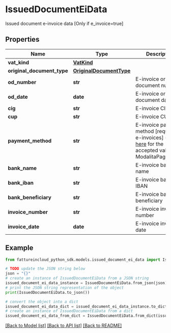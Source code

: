 # IssuedDocumentEiData

Issued document e-invoice data [Only if e_invoice=true]

## Properties

Name | Type | Description | Notes
------------ | ------------- | ------------- | -------------
**vat_kind** | [**VatKind**](VatKind.md) |  | [optional] 
**original_document_type** | [**OriginalDocumentType**](OriginalDocumentType.md) |  | [optional] 
**od_number** | **str** | E-invoice original document number | [optional] 
**od_date** | **date** | E-invoice original document date | [optional] 
**cig** | **str** | E-invoice CIG | [optional] 
**cup** | **str** | E-invoice CUP | [optional] 
**payment_method** | **str** | E-invoice payment method [required for e-invoices] (see [here](https://www.fatturapa.gov.it/export/documenti/fatturapa/v1.2.2/Rappresentazione_Tabellare_FattOrdinaria_V1.2.2.pdf) for the accepted values of ModalitaPagamento) | [optional] 
**bank_name** | **str** | E-invoice bank name | [optional] 
**bank_iban** | **str** | E-invoice bank IBAN | [optional] 
**bank_beneficiary** | **str** | E-invoice bank beneficiary | [optional] 
**invoice_number** | **str** | E-invoice invoice number | [optional] 
**invoice_date** | **date** | E-invoice invoice date | [optional] 

## Example

```python
from fattureincloud_python_sdk.models.issued_document_ei_data import IssuedDocumentEiData

# TODO update the JSON string below
json = "{}"
# create an instance of IssuedDocumentEiData from a JSON string
issued_document_ei_data_instance = IssuedDocumentEiData.from_json(json)
# print the JSON string representation of the object
print(IssuedDocumentEiData.to_json())

# convert the object into a dict
issued_document_ei_data_dict = issued_document_ei_data_instance.to_dict()
# create an instance of IssuedDocumentEiData from a dict
issued_document_ei_data_from_dict = IssuedDocumentEiData.from_dict(issued_document_ei_data_dict)
```
[[Back to Model list]](../README.md#documentation-for-models) [[Back to API list]](../README.md#documentation-for-api-endpoints) [[Back to README]](../README.md)


